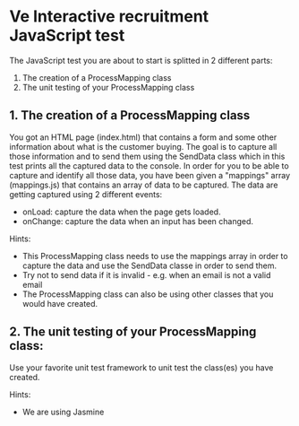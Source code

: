 # Ve Interactive recruitment JavaScript test

The JavaScript test you are about to start is splitted in 2 different parts:
  1. The creation of a ProcessMapping class
  2. The unit testing of your ProcessMapping class

## 1. The creation of a ProcessMapping class

You got an HTML page (index.html) that contains a form and some other information about what is the customer buying.
The goal is to capture all those information and to send them using the SendData class which in this test prints all the captured data to the console.
In order for you to be able to capture and identify all those data, you have been given a "mappings" array (mappings.js) that contains an array of data to be captured.
The data are getting captured using 2 different events:
  * onLoad: capture the data when the page gets loaded.
  * onChange: capture the data when an input has been changed.

Hints:
  * This ProcessMapping class needs to use the mappings array in order to capture the data and use the SendData classe in order to send them.
  * Try not to send data if it is invalid - e.g. when an email is not a valid email
  * The ProcessMapping class can also be using other classes that you would have created.


## 2. The unit testing of your ProcessMapping class:

Use your favorite unit test framework to unit test the class(es) you have created.

Hints:
  * We are using Jasmine